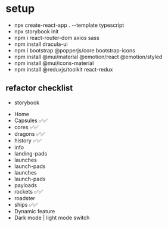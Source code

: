 # setup

- npx create-react-app . --template typescript
- npx storybook init
- npm i react-router-dom axios sass
- npm install dracula-ui
- npm i bootstrap @popperjs/core bootstrap-icons
- npm install @mui/material @emotion/react @emotion/styled
- npm install @mui/icons-material
- npm install @reduxjs/toolkit react-redux

## refactor checklist

* storybook
- Home
- Capsules ✅✅
- cores ✅✅
- dragons ✅✅
- history ✅✅
- info
- landing-pads
- launches
- launch-pads
- launches
- launch-pads
- payloads
- rockets ✅✅
- roadster
- ships ✅✅
- Dynamic feature
- Dark mode | light mode switch
